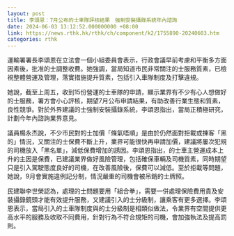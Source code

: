 ```yaml
---
layout: post
title: 李頌恩：7月公布的士車隊評核結果　強制安裝攝錄系統年內諮詢
date: 2024-06-03 13:12:52.000000000 +08:00
link: https://news.rthk.hk/rthk/ch/component/k2/1755890-20240603.htm
categories: rthk
---
```


運輸署署長李頌恩在立法會一個小組委員會表示，行政會議早前考慮和平衡多方面因素後，批准的士調整收費。她強調，當局知道市民非常關注的士服務質素，已檢視整體營運及管理，落實措施提升質素，包括引入車隊制度及打擊違規。

她說，截至上周五，收到15份營運的士車隊的申請，顯示業界有不少有心人想做好的士服務，署方會小心評核，期望7月公布申請結果，有助改善行業生態和質素，良性競爭。對於外界建議的士強制安裝攝錄系統，李頌恩指出，當局正積極研究，計劃今年內諮詢業界意見。

議員楊永杰說，不少市民對的士加價「條氣唔順」是由於仍然面對拒載或揀客「黑的」情況，又關注的士保費不斷上升，業界可能很快再申請加價，建議將屢次犯規的司機放入「黑名單」，減低保費增加的誘因。李頌恩指出，的士車主營運成本上升的主因是保費，已建議業界做好風險管理，包括確保車輛及司機質素，同時期望只是引入駕駛態度良好的司機，在改善風險後，保費可以減低。至於拒載等問題，她說，9月會實施違例記分制，情況嚴重的司機會被吊銷的士牌照。

民建聯李世榮認為，處理的士問題要用「組合拳」，需要一併處理保險費用貴及安裝攝錄鏡頭才能有效提升服務，又建議引入的士分級制，讓乘客有更多選擇。李頌恩表示，當局引入的士車隊制度與的士分級制是相類似做法，令業界有空間提供更高水平的服務及收取不同費用，針對行為不符合規矩的司機，會加強執法及提高罰則。
